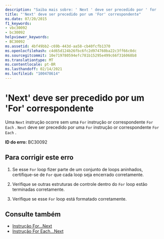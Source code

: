 ```yaml
---
description: "Saiba mais sobre: ' Next ' deve ser precedido por ' for ' correspondente"
title: "'Next' deve ser precedido por um 'For' correspondente"
ms.date: 07/20/2015
f1_keywords:
- vbc30092
- bc30092
helpviewer_keywords:
- BC30092
ms.assetid: 4bf49bb2-c69b-443d-aa58-cb40fcfb1370
ms.openlocfilehash: c4d65d124b26fbc6fc2d974760ba22c3ff66c0dc
ms.sourcegitcommit: 10e719780594efc781b15295e499c66f316068b8
ms.translationtype: MT
ms.contentlocale: pt-BR
ms.lasthandoff: 02/14/2021
ms.locfileid: "100478614"
---
```

# <a name="next-must-be-preceded-by-a-matching-for"></a>'Next' deve ser precedido por um 'For' correspondente

Uma `Next` instrução ocorre sem uma `For` instrução or correspondente `For Each` . `Next` deve ser precedido por uma `For` instrução or correspondente `For Each` .  
  
 **ID do erro:** BC30092  
  
## <a name="to-correct-this-error"></a>Para corrigir este erro  
  
1. Se esse `For` loop fizer parte de um conjunto de loops aninhados, certifique-se de `For` que cada loop seja encerrado corretamente.  
  
2. Verifique se outras estruturas de controle dentro do `For` loop estão terminadas corretamente.  
  
3. Verifique se esse `For` loop está formatado corretamente.  
  
## <a name="see-also"></a>Consulte também

- [Instrução For...Next](../language-reference/statements/for-next-statement.md)
- [Instrução For Each...Next](../language-reference/statements/for-each-next-statement.md)
